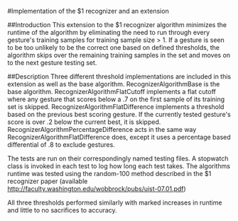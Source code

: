#Implementation of the $1 recognizer and an extension

##Introduction
This extension to the $1 recognizer algorithm minimizes the runtime of the algorithm by eliminating the need to run through every gesture's training samples for training sample size > 1. If a gesture is seen to be too unlikely to be the correct one based on defined thresholds, the algorithm skips over the remaining training samples in the set and moves on to the next gesture testing set.

##Description
Three different threshold implementations are included in this extension as well as the base algorithm. RecognizerAlgorithmBase is the base algorithm. RecognizerAlgorithmFlatCutoff implements a flat cutoff where any gesture that scores below a .7 on the first sample of its training set is skipped. RecognizerAlgorithmFlatDifference implements a threshold based on the previous best scoring gesture. If the currently tested gesture's score is over .2 below the current best, it is skipped. RecognizerAlgorithmPercentageDifference acts in the same way RecognizerAlgorithmFlatDifference does, except it uses a percentage based differential of .8 to exclude gestures.

The tests are run on their correspondingly named testing files. A stopwatch class is invoked in each test to log how long each test takes. The algorithms runtime was tested using the random-100 method described in the $1 recognizer paper (available http://faculty.washington.edu/wobbrock/pubs/uist-07.01.pdf)

All three thresholds performed similarly with marked increases in runtime and little to no sacrifices to accuracy.